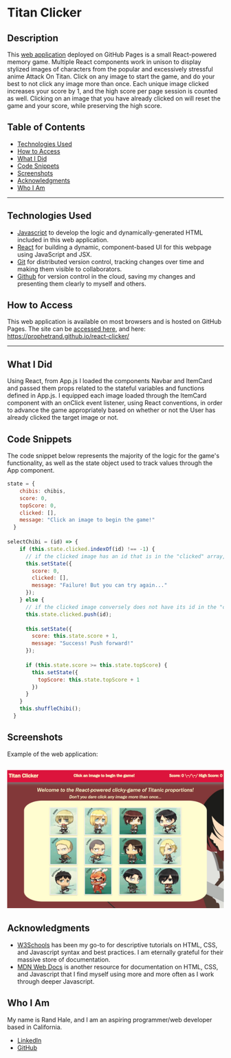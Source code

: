 # Titan Clicker

## Description
This [web application](https://prophetrand.github.io/react-clicker/) deployed on GitHub Pages is a small React-powered memory game. Multiple React components work in unison to display stylized images of characters from the popular and excessively stressful anime Attack On Titan. Click on any image to start the game, and do your best to not click any image more than once. Each unique image clicked increases your score by 1, and the high score per page session is counted as well. Clicking on an image that you have already clicked on will reset the game and your score, while preserving the high score. 


## Table of Contents
* [Technologies Used](#technologies-used)
* [How to Access](#how-to-access)
* [What I Did](#what-i-did)
* [Code Snippets](#code-snippets)
* [Screenshots](#screenshots)
* [Acknowledgments](#acknowledgments*)
* [Who I Am](#who-i-am)

---

## Technologies Used
* [Javascript](https://www.javascript.com/) to develop the logic and dynamically-generated HTML included in this web application.
* [React](https://reactjs.org/) for building a dynamic, component-based UI for this webpage using JavaScript and JSX.
* [Git](https://git-scm.com/) for distributed version control, tracking changes over time and making them visible to collaborators.
* [Github](https://github.com/) for version control in the cloud, saving my changes and presenting them clearly to myself and others.

## How to Access
This web application is available on most browsers and is hosted on GitHub Pages. The site can be [accessed here](https://prophetrand.github.io/react-clicker/), and here: <https://prophetrand.github.io/react-clicker/>

---

## What I Did
Using React, from App.js I loaded the components Navbar and ItemCard and passed them props related to the stateful variables and functions defined in App.js. I equipped each image loaded through the ItemCard component with an onClick event listener, using React conventions, in order to advance the game appropriately based on whether or not the User has already clicked the target image or not.

## Code Snippets 
The code snippet below represents the majority of the logic for the game's functionality, as well as the state object used to track values through the App component.

```javascript
state = {
    chibis: chibis,
    score: 0,
    topScore: 0,
    clicked: [],
    message: "Click an image to begin the game!"
  }

selectChibi = (id) => {
    if (this.state.clicked.indexOf(id) !== -1) {
      // if the clicked image has an id that is in the "clicked" array, then it will have an index that does not equal -1. Score and clicked array are reset as a result.
      this.setState({
        score: 0,
        clicked: [],
        message: "Failure! But you can try again..."
      });
    } else {
      // if the clicked image conversely does not have its id in the "clicked" array, then its id is pushed into it. Then state.score increases by 1 and state.topScore increases if it has been surpassed.
      this.state.clicked.push(id);
      
      this.setState({
        score: this.state.score + 1,
        message: "Success! Push forward!"
      });

      if (this.state.score >= this.state.topScore) {
        this.setState({
          topScore: this.state.topScore + 1
        })
      }
    }
    this.shuffleChibi();
  }

```

## Screenshots
Example of the web application:

![example-app](./assets/example-app.PNG)
---

## Acknowledgments
* [W3Schools](https://www.w3schools.com/) has been my go-to for descriptive tutorials on HTML, CSS, and Javascript syntax and best practices. I am eternally grateful for their massive store of documentation.
* [MDN Web Docs](https://developer.mozilla.org/en-US/) is another resource for documentation on HTML, CSS, and Javascript that I find myself using more and more often as I work through deeper Javascript.

## Who I Am
My name is Rand Hale, and I am an aspiring programmer/web developer based in California.

* [LinkedIn](https://www.linkedin.com/in/rand-hale-83ba389b/)
* [GitHub](https://github.com/prophetrand)